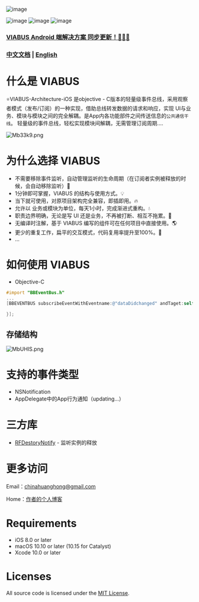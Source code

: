 ![image](https://github.com/KunMinX/android-viabus-architecture/blob/master/images/viabuslogo.png)

![image](https://img.shields.io/badge/jcenter-0.4.8-brightgreen.svg)
![image](https://img.shields.io/badge/api-%2B15-blue.svg)
![image](https://img.shields.io/badge/license-Apache2.0-blue.svg)

### [VIABUS Android 端解决方案 同步更新！🎉🎉🎉](https://github.com/KunMinX/VIABUS-Architecture)

### [中文文档]() | [English]()

# 什么是 VIABUS
⭐VIABUS-Architecture-iOS 是objective - C版本的轻量级事件总线，采用观察者模式（发布/订阅）的一种实现，借助总线转发数据的请求和响应，实现 UI与业务、模块与模块之间的完全解耦。是App内各功能部件之间传送信息的`公共通信干线`。
轻量级的事件总线，轻松实现模块间解耦，无需管理订阅周期....

![Mb33k9.png](https://s2.ax1x.com/2019/11/23/Mb33k9.png)

# 为什么选择 VIABUS 

- 不需要移除事件监听，自动管理监听的生命周期（在订阅者实例被释放的时候，会自动移除监听）🏣
- 1分钟即可掌握，VIABUS 的结构与使用方式。💡
- 当下就可使用，对原项目架构完全兼容，即插即用。🔥
- 允许以 业务或模块为单位，每天1小时，完成渐进式重构。💧
- 职责边界明确，无论是写 UI 还是业务，不再被打断、相互不拖累。🌱
- 无编译时注解，基于 VIABUS 编写的组件可在任何项目中直接使用。🌎
- 更少的重复工作，扁平的交互模式，代码复用率提升至100%。💪
- ...


# 如何使用 VIABUS 

* Objective-C

```objective-c
#import "BBEventBus.h"
...
[BBEVENTBUS subscribeEventWithEventname:@"dataDidchanged" andTaget:self handler:^(NSString * _Nonnull eventName, id  _Nonnull object) {

}];
```

## 存储结构

![MbUHIS.png](https://s2.ax1x.com/2019/11/23/MbUHIS.png)

# 支持的事件类型

- NSNotification
- AppDelegate中的App行为通知（updating...）

# 三方库
- [RFDestoryNotify](https://github.com/refusebt/RFDestoryNotify) - 监听实例的释放

# 更多访问

Email：[chinahuanghong@gmail.com](mailto:chinahuanghong@gmail.com)

Home：[作者的个人博客](http://www.bbc6bae9.com/)

# Requirements

- iOS 8.0 or later
- macOS 10.10 or later (10.15 for Catalyst)
- Xcode 10.0 or later

# Licenses

All source code is licensed under the [MIT License]().

